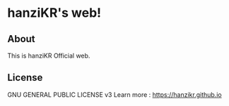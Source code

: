 # hanziKR's web!
## About
This is hanziKR Official web.
## License
GNU GENERAL PUBLIC LICENSE v3
Learn more : https://hanzikr.github.io